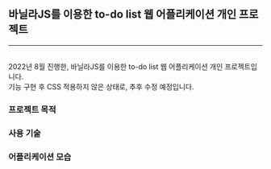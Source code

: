 ## 바닐라JS를 이용한 to-do list 웹 어플리케이션 개인 프로젝트
---
<br> 2022년 8월 진행한, 바닐라JS를 이용한 to-do list 웹 어플리케이션 개인 프로젝트입니다. 
<br> 기능 구현 후 CSS 적용하지 않은 상태로, 추후 수정 예정입니다.


### 프로젝트 목적

### 사용 기술

### 어플리케이션 모습
